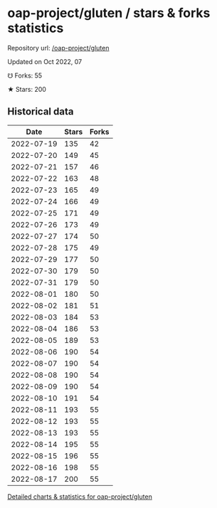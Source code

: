# oap-project/gluten / stars & forks statistics

Repository url: [/oap-project/gluten](https://github.com/oap-project/gluten)

Updated on Oct 2022, 07

☋ Forks: 55

★ Stars: 200

## Historical data
| Date | Stars | Forks |
|------|-------|-------|
| 2022-07-19 | 135 | 42 | 
| 2022-07-20 | 149 | 45 | 
| 2022-07-21 | 157 | 46 | 
| 2022-07-22 | 163 | 48 | 
| 2022-07-23 | 165 | 49 | 
| 2022-07-24 | 166 | 49 | 
| 2022-07-25 | 171 | 49 | 
| 2022-07-26 | 173 | 49 | 
| 2022-07-27 | 174 | 50 | 
| 2022-07-28 | 175 | 49 | 
| 2022-07-29 | 177 | 50 | 
| 2022-07-30 | 179 | 50 | 
| 2022-07-31 | 179 | 50 | 
| 2022-08-01 | 180 | 50 | 
| 2022-08-02 | 181 | 51 | 
| 2022-08-03 | 184 | 53 | 
| 2022-08-04 | 186 | 53 | 
| 2022-08-05 | 189 | 53 | 
| 2022-08-06 | 190 | 54 | 
| 2022-08-07 | 190 | 54 | 
| 2022-08-08 | 190 | 54 | 
| 2022-08-09 | 190 | 54 | 
| 2022-08-10 | 191 | 54 | 
| 2022-08-11 | 193 | 55 | 
| 2022-08-12 | 193 | 55 | 
| 2022-08-13 | 193 | 55 | 
| 2022-08-14 | 195 | 55 | 
| 2022-08-15 | 196 | 55 | 
| 2022-08-16 | 198 | 55 | 
| 2022-08-17 | 200 | 55 | 


[Detailed charts & statistics for oap-project/gluten](https://reviewgithub.com/rep/oap-project/gluten)
